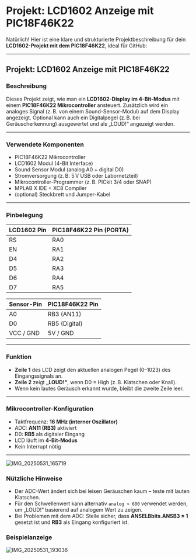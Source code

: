 # Projekt: LCD1602 Anzeige mit PIC18F46K22

Natürlich! Hier ist eine klare und strukturierte Projektbeschreibung für dein **LCD1602-Projekt mit dem PIC18F46K22**, ideal für GitHub:

---

## Projekt: LCD1602 Anzeige mit PIC18F46K22

### Beschreibung

Dieses Projekt zeigt, wie man ein **LCD1602-Display im 4-Bit-Modus** mit einem **PIC18F46K22 Mikrocontroller** ansteuert. Zusätzlich wird ein analoges Signal (z. B. von einem Sound-Sensor-Modul) auf dem Display angezeigt. Optional kann auch ein Digitalpegel (z. B. bei Geräuscherkennung) ausgewertet und als „LOUD!“ angezeigt werden.

---

### Verwendete Komponenten

* PIC18F46K22 Mikrocontroller
* LCD1602 Modul (4-Bit Interface)
* Sound Sensor Modul (analog A0 + digital D0)
* Stromversorgung (z. B. 5 V USB oder Labornetzteil)
* Mikrocontroller-Programmer (z. B. PICkit 3/4 oder SNAP)
* MPLAB X IDE + XC8 Compiler
* (optional) Steckbrett und Jumper-Kabel

---

### Pinbelegung

| LCD1602 Pin | PIC18F46K22 Pin (PORTA) |
| ----------- | ----------------------- |
| RS          | RA0                     |
| EN          | RA1                     |
| D4          | RA2                     |
| D5          | RA3                     |
| D6          | RA4                     |
| D7          | RA5                     |

| Sensor-Pin | PIC18F46K22 Pin |
| ---------- | --------------- |
| A0         | RB3 (AN11)      |
| D0         | RB5 (Digital)   |
| VCC / GND  | 5V / GND        |

---

### Funktion

* **Zeile 1** des LCD zeigt den aktuellen analogen Pegel (0–1023) des Eingangssignals an.
* **Zeile 2** zeigt **„LOUD!“**, wenn D0 = High (z. B. Klatschen oder Knall).
* Wenn kein lautes Geräusch erkannt wurde, bleibt die zweite Zeile leer.

---

### Mikrocontroller-Konfiguration

* Taktfrequenz: **16 MHz (interner Oszillator)**
* ADC: **AN11 (RB3)** aktiviert
* D0: **RB5** als digitaler Eingang
* LCD läuft im **4-Bit-Modus**
* Kein Interrupt nötig

---

![IMG_20250531_165719](https://github.com/user-attachments/assets/499ef9bf-051b-4f1f-83a5-7d72884a2d08)


### Nützliche Hinweise

* Der ADC-Wert ändert sich bei leisen Geräuschen kaum – teste mit lauten Klatschen.
* Für den Schwellenwert kann alternativ `analog > 600` verwendet werden, um „LOUD!“ basierend auf analogem Wert zu zeigen.
* Bei Problemen mit dem ADC: Stelle sicher, dass **ANSELBbits.ANSB3 = 1** gesetzt ist und **RB3** als Eingang konfiguriert ist.


### Beispielanzeige
![IMG_20250531_193036](https://github.com/user-attachments/assets/c99180d3-4ec9-4ffa-9187-b91a609b852b)


